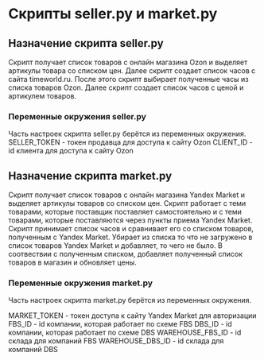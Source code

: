 # Скрипты  seller.py и market.py
## Назначение скрипта seller.py

Скрипт получает список товаров с онлайн магазина Ozon и выделяет артикулы товара со списком цен.
Далее скрипт создает список часов с сайта timeworld.ru.
После этого скрипт выбирает полученные часы из списка товаров Ozon.
Далее скрипт создает список часов с ценой и артикулем товаров.

### Переменные окружения seller.py

Часть настроек скрипта seller.py берётся из переменных окружения.
SELLER_TOKEN - токен продавца для доступа к сайту Ozon
CLIENT_ID - id клиента для доступа к сайту Ozon


## Назначение скрипта market.py

Скрипт получает список товаров с онлайн магазина Yandex Market и выделяет артикулы товаров со списком цен.
Скрипт работает с теми товарами, которые поставщик поставляет самостоятельно и с теми товарами, которые поставляются через пункты приема Yandex Market.
Скрипт принимает список часов и сравнивает его со списком товаров, полученным с Yandex Market.
Убирает из списка то что не загружено в список товаров Yandex Market и добавляет, то чего не было.
В соотвествии с полученным списком, добавляет полученный список товаров в магазин и обновляет цены.

### Переменные окружения market.py

Часть настроек скрипта market.py берётся из переменных окружения.

MARKET_TOKEN - токен доступа к сайту Yandex Market для авторизации
FBS_ID - id компании, которая работает по схеме FBS
DBS_ID - id компании, которая работает по схеме DBS
WAREHOUSE_FBS_ID - id склада для компаний FBS
WAREHOUSE_DBS_ID - id склада для компаний DBS



